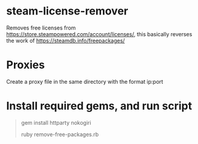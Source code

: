 # steam-license-remover
Removes free licenses from https://store.steampowered.com/account/licenses/, this basically reverses the work of https://steamdb.info/freepackages/

# Proxies
Create a proxy file in the same directory with the format ip:port

# Install required gems, and run script
> gem install httparty nokogiri
> 
> ruby remove-free-packages.rb
